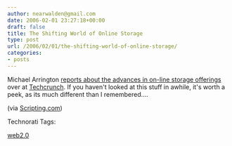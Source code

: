 ```yaml
---
author: nearwalden@gmail.com
date: 2006-02-01 23:27:18+00:00
draft: false
title: The Shifting World of Online Storage
type: post
url: /2006/02/01/the-shifting-world-of-online-storage/
categories:
- posts
---
```


Michael Arrington [reports about the advances in on-line storage offerings](//www.techcrunch.com/2006/01/31/the-online-storage-gang/") over at [Techcrunch](//www.techcrunch.com").  If you haven't looked at this stuff in awhile, it's worth a peek, as its much different than I remembered….





(via [Scripting.com](//www.scripting.com"))









Technorati Tags:  

[web2.0](//technorati.com/tag/web2.0")








